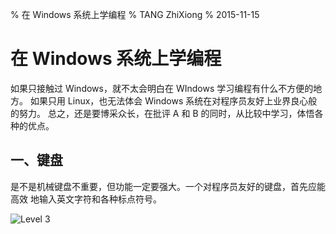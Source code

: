 % 在 Windows 系统上学编程
% TANG ZhiXiong
% 2015-11-15

在 Windows 系统上学编程
=======================

如果只接触过 Windows，就不太会明白在 WIndows 学习编程有什么不方便的地方。
如果只用 Linux，也无法体会 Windows 系统在对程序员友好上业界良心般的努力。
总之，还是要博采众长，在批评 A 和 B 的同时，从比较中学习，体悟各种的优点。

一、键盘
--------

是不是机械键盘不重要，但功能一定要强大。一个对程序员友好的键盘，首先应能高效
地输入英文字符和各种标点符号。

![Level 3](http://gnat.qiniudn.com/pics/kbd3.jpg)